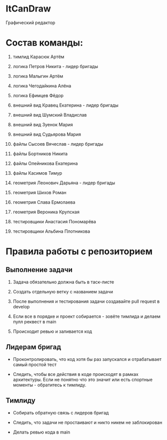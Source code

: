 # ItCanDraw
Графический редактор

# Состав команды:

1. тимлид Карасюк Артём

1. логика Петров Никита - лидер бригады

1. логика Малыгин Артём

1. логика Чегодайкина Алёна

1. логика Ефимцев Фёдор

1. внешний вид Кравец Екатерина - лидер бригады

1. внешний вид Шумский Владислав

1. внешний вид Зуенок Мария

1. внешний вид Судьярова Мария

1. файлы Сысоев Вячеслав - лидер бригады

1. файлы Бортников Никита

1. файлы Олейникова Екатерина

1. файлы Касимов Тимур

1. геометрия Леонович Дарьяна - лидер бригады

1. геометрия Шихов Роман

1. геометрия Слава Ермолаева

1. геометрия Вероника Крупская

1. тестировщики Анастасия Пономарёва

1. тестировщики Альбина Плотникова


# Правила работы с репозиторием

## Выполнение задачи

1. Задача обязательно должна быть в таск-листе

2. Создать отдельную ветку с названием задачи

3. После выполнения и тестирования задачи создавайте pull request в develop

4. Если все в порядке и проект собирается - зовёте тимлида и делаем пулл реквест в main

5. Происходит ревью и заливается код

## Лидерам бригад

- Проконтролировать, что код хотя бы раз запускался и отрабатывает самый простой тест

- Следить, чтобы все действия в коде происходят в рамках архитектуры. 
Если не понятно что это значит или есть спортные моменты - обратитесь к тимлиду.

## Тимлиду

- Собирать обратную связь с лидеров бригад

- Следить, что задачи не простаивают и никто никем не заблокирован

- Делать ревью кода в main